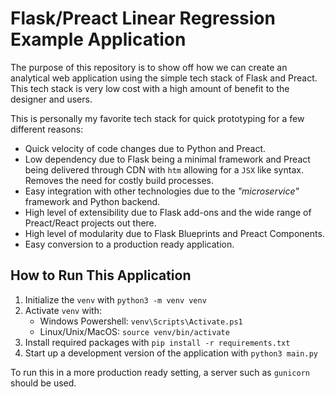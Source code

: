 # Flask/Preact Linear Regression Example Application

The purpose of this repository is to show off how we can create an analytical web application using the simple tech stack of Flask and Preact. This tech stack is very low cost with a high amount of benefit to the designer and users.

This is personally my favorite tech stack for quick prototyping for a few different reasons:

- Quick velocity of code changes due to Python and Preact.
- Low dependency due to Flask being a minimal framework and Preact being delivered through CDN with `htm` allowing for a `JSX` like syntax. Removes the need for costly build processes.
- Easy integration with other technologies due to the *"microservice"* framework and Python backend.
- High level of extensibility due to Flask add-ons and the wide range of Preact/React projects out there.
- High level of modularity due to Flask Blueprints and Preact Components.
- Easy conversion to a production ready application.

## How to Run This Application

1. Initialize the `venv` with `python3 -m venv venv`
2. Activate `venv` with:
    - Windows Powershell: `venv\Scripts\Activate.ps1`
    - Linux/Unix/MacOS: `source venv/bin/activate`
3. Install required packages with `pip install -r requirements.txt`
4. Start up a development version of the application with `python3 main.py`

To run this in a more production ready setting, a server such as `gunicorn` should be used.
